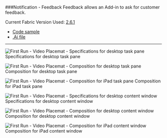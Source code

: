 ###Notification - Feedback
Feedback allows an Add-in to ask for customer feedback.

Current Fabric Version Used: [2.6.1](https://github.com/OfficeDev/office-ui-fabric-core/releases/tag/2.6.1)

* [Code sample](https://github.com/OfficeDev/Office-Add-in-UX-Design-Patterns-Code/tree/master/templates/feedback/office-store)
* [.Ai file](https://github.com/OfficeDev/Office-Add-in-UX-Design-Patterns/blob/master/Patterns/Source%20Files/Notification_Feedback.ai?raw=true)

***

![First Run - Video Placemat - Specifications for desktop task pane](https://raw.githubusercontent.com/OfficeDev/Office-Add-in-UX-Design-Patterns/master/Patterns/Assets/Notification_Feedback/Feedback_Desktop_Task_Pane_Callouts.png)
Specifications for desktop task pane 


![First Run - Video Placemat - Composition for desktop task pane](https://raw.githubusercontent.com/OfficeDev/Office-Add-in-UX-Design-Patterns/master/Patterns/Assets/Notification_Feedback/Feedback_Desktop_Task_Pane_Comp.png)
Composition for desktop task pane 


![First Run - Video Placemat - Composition for iPad task pane](https://raw.githubusercontent.com/OfficeDev/Office-Add-in-UX-Design-Patterns/master/Patterns/Assets/Notification_Feedback/Feedback_iPad_Task_Pane_Comp.png)
Composition for iPad task pane 


![First Run - Video Placemat - Specifications for desktop content window](https://raw.githubusercontent.com/OfficeDev/Office-Add-in-UX-Design-Patterns/master/Patterns/Assets/Notification_Feedback/Feedback_Desktop_Content_Window_Callouts.png)
Specifications for desktop content window


![First Run - Video Placemat - Composition for desktop content window](https://raw.githubusercontent.com/OfficeDev/Office-Add-in-UX-Design-Patterns/master/Patterns/Assets/Notification_Feedback/Feedback_Desktop_Content_Window_Comp.png)
Composition for desktop content window


![First Run - Video Placemat - Composition for iPad content window](https://raw.githubusercontent.com/OfficeDev/Office-Add-in-UX-Design-Patterns/master/Patterns/Assets/Notification_Feedback/Feedback_iPad_Content_Window_Comp.png)
Composition for iPad content window
